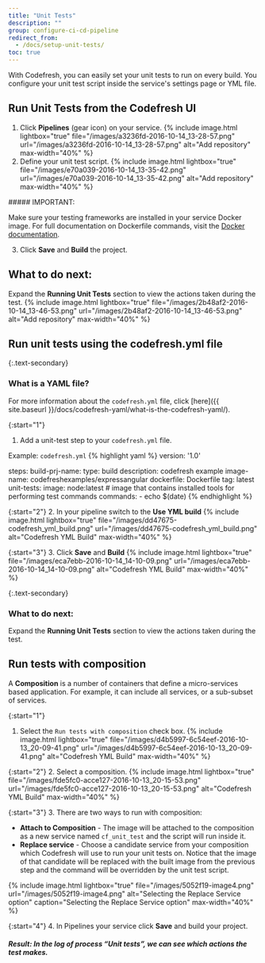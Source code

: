 ```yaml
---
title: "Unit Tests"
description: ""
group: configure-ci-cd-pipeline
redirect_from:
  - /docs/setup-unit-tests/
toc: true
---
```

With Codefresh, you can easily set your unit tests to run on every build.
You configure your unit test script inside the service's settings page or YML file.

## Run Unit Tests from the Codefresh UI
1. Click **Pipelines** (gear icon) on your service.
{% include image.html lightbox="true" file="/images/a3236fd-2016-10-14_13-28-57.png" url="/images/a3236fd-2016-10-14_13-28-57.png" alt="Add repository" max-width="40%" %}
2. Define your unit test script.
{% include image.html lightbox="true" file="/images/e70a039-2016-10-14_13-35-42.png" url="/images/e70a039-2016-10-14_13-35-42.png" alt="Add repository" max-width="40%" %}
<div class="bd-callout bd-callout-warning" markdown="1">
##### IMPORTANT:

Make sure your testing frameworks are installed in your service Docker image. For full documentation on Dockerfile commands, visit the [Docker documentation](https://docs.docker.com/engine/reference/builder/).
</div>

3.  Click **Save** and **Build** the project.

## **What to do next**: 
Expand the **Running Unit Tests** section to view the actions taken during the test.
{% include image.html lightbox="true" file="/images/2b48af2-2016-10-14_13-46-53.png" url="/images/2b48af2-2016-10-14_13-46-53.png" alt="Add repository" max-width="40%" %}

## Run unit tests using the codefresh.yml file

{:.text-secondary}
### What is a YAML file?
For more information about the ```codefresh.yml``` file, click [here]({{ site.baseurl }}/docs/codefresh-yaml/what-is-the-codefresh-yaml/).

{:start="1"}
1. Add a unit-test step to your ```codefresh.yml``` file.

  Example: `codefresh.yml`
{% highlight yaml %}
version: '1.0'

steps:
  build-prj-name:
    type: build
    description: codefresh example
    image-name: codefreshexamples/expressangular
    dockerfile: Dockerfile
    tag: latest
  unit-tests:
    image: node:latest # image that contains installed tools for performing test commands
    commands:
      - echo $(date)
{% endhighlight %}

{:start="2"} 
2. In your pipeline switch to the **Use YML build**
{% include image.html lightbox="true" file="/images/dd47675-codefresh_yml_build.png" url="/images/dd47675-codefresh_yml_build.png" alt="Codefresh YML Build" max-width="40%" %}

{:start="3"}
3. Click **Save** and **Build**
{% include image.html lightbox="true" file="/images/eca7ebb-2016-10-14_14-10-09.png" url="/images/eca7ebb-2016-10-14_14-10-09.png" alt="Codefresh YML Build" max-width="40%" %}

{:.text-secondary}
### **What to do next**: 
Expand the **Running Unit Tests** section to view the actions taken during the test.

## Run tests with composition
A **Composition** is a number of containers that define a micro-services based application. For example, it can include all services, or a sub-subset of services.

{:start="1"}
1. Select the `Run tests with composition` check box.
{% include image.html lightbox="true" file="/images/d4b5997-6c54eef-2016-10-13_20-09-41.png" url="/images/d4b5997-6c54eef-2016-10-13_20-09-41.png" alt="Codefresh YML Build" max-width="40%" %}

{:start="2"}
2. Select a composition.
{% include image.html lightbox="true" file="/images/fde5fc0-acce127-2016-10-13_20-15-53.png" url="/images/fde5fc0-acce127-2016-10-13_20-15-53.png" alt="Codefresh YML Build" max-width="40%" %}

{:start="3"}
3. There are two ways to run with composition: 
   *    **Attach to Composition** - The image will be attached to the composition as a new service named `cf_unit_test` and the script will run inside it.
   *    **Replace service** - Choose a candidate service from your composition which Codefresh will use to run your unit tests on. Notice that the image of that candidate will be replaced with the built image from the previous step and the command will be overridden by the unit test script. 

{% include image.html lightbox="true" file="/images/5052f19-image4.png" url="/images/5052f19-image4.png" alt="Selecting the Replace Service option" caption="Selecting the Replace Service option" max-width="40%" %}

{:start="4"}
4. In Pipelines your service click **Save** and build your project.

##### **Result**: In the log of process “Unit tests”, we can see which actions the test makes.

